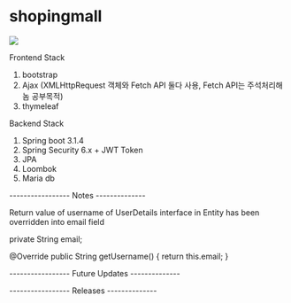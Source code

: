 # shopingmall


<img width="{80%}" src="https://github.com/Imadeveloperrr/shopingmall/assets/99321607/54ffe5db-39d5-40a2-9d30-3b4bd6cd5de1"/>


Frontend Stack

1. bootstrap
2. Ajax (XMLHttpRequest 객체와 Fetch API 둘다 사용, Fetch API는 주석처리해놈 공부목적)
3. thymeleaf

Backend Stack
1. Spring boot 3.1.4
2. Spring Security 6.x + JWT Token
3. JPA
4. Loombok
5. Maria db


----------------- Notes  -------------- 

Return value of username of UserDetails interface in Entity has been overridden into email field

private String email;

@Override
public String getUsername() {
    return this.email;
    }

----------------- Future Updates -------------- 



----------------- Releases --------------



